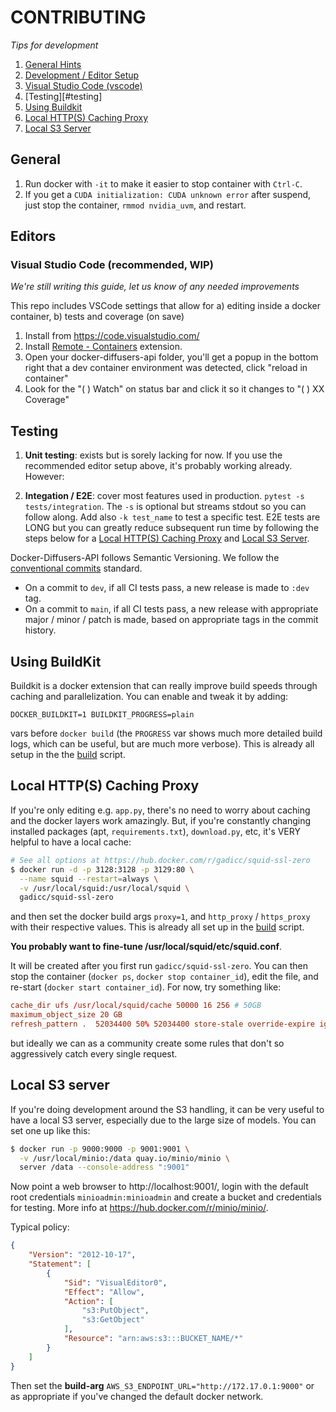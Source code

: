 # CONTRIBUTING

*Tips for development*

1. [General Hints](#general)
1. [Development / Editor Setup](#editors)
  1. [Visual Studio Code (vscode)](#vscode)
1. [Testing][#testing]
1. [Using Buildkit](#buildkit)
1. [Local HTTP(S) Caching Proxy](#caching)
1. [Local S3 Server](#local-s3-server)

<a name="general"></a>
## General

1. Run docker with `-it` to make it easier to stop container with `Ctrl-C`.
1. If you get a `CUDA initialization: CUDA unknown error` after suspend,
    just stop the container, `rmmod nvidia_uvm`, and restart.

<a name="editors"></a>
## Editors

<a name="vscode"></a>
### Visual Studio Code (recommended, WIP)

*We're still writing this guide, let us know of any needed improvements*

This repo includes VSCode settings that allow for a) editing inside a docker container, b) tests and coverage (on save)

1. Install from https://code.visualstudio.com/
1. Install [Remote - Containers](https://marketplace.visualstudio.com/items?itemName=ms-vscode-remote.remote-containers) extension.
1. Open your docker-diffusers-api folder, you'll get a popup in the bottom right that a dev container environment was detected, click "reload in container"
1. Look for the "( ) Watch" on status bar and click it so it changes to "( ) XX Coverage"

<a name="testing"></a>
## Testing

1. **Unit testing**: exists but is sorely lacking for now.  If you use the
recommended editor setup above, it's probably working already.  However:

1. **Integation / E2E**: cover most features used in production.
`pytest -s tests/integration`.
The `-s` is optional but streams stdout so you can follow along.
Add also `-k test_name` to test a specific test.  E2E tests are LONG but you can
greatly reduce subsequent run time by following the steps below for a
[Local HTTP(S) Caching Proxy](#caching) and [Local S3 Server](#local-s3-server).

Docker-Diffusers-API follows Semantic Versioning.  We follow the
[conventional commits](https://www.conventionalcommits.org/en/v1.0.0/)
standard.

* On a commit to `dev`, if all CI tests pass, a new release is made to `:dev` tag.
* On a commit to `main`, if all CI tests pass, a new release with appropriate
major / minor / patch is made, based on appropriate tags in the commit history.

<a name="buildkit"></a>
## Using BuildKit

Buildkit is a docker extension that can really improve build speeds through
caching and parallelization.  You can enable and tweak it by adding:

  `DOCKER_BUILDKIT=1 BUILDKIT_PROGRESS=plain`

vars before `docker build` (the `PROGRESS` var shows much more detailed
build logs, which can be useful, but are much more verbose).  This is
already all setup in the the [build](./build) script.

<a name="caching"></a>
## Local HTTP(S) Caching Proxy

If you're only editing e.g. `app.py`, there's no need to worry about caching
and the docker layers work amazingly.  But, if you're constantly changing
installed packages (apt, `requirements.txt`), `download.py`, etc, it's VERY
helpful to have a local cache:

```bash
# See all options at https://hub.docker.com/r/gadicc/squid-ssl-zero
$ docker run -d -p 3128:3128 -p 3129:80 \
  --name squid --restart=always \
  -v /usr/local/squid:/usr/local/squid \
  gadicc/squid-ssl-zero
```

and then set the docker build args `proxy=1`, and `http_proxy` / `https_proxy`
with their respective values.
This is already all set up in the [build](./build) script.

**You probably want to fine-tune /usr/local/squid/etc/squid.conf**.

It will be created after you first run `gadicc/squid-ssl-zero`.  You can then
stop the container (`docker ps`, `docker stop container_id`), edit the file,
and re-start (`docker start container_id`).  For now, try something like:

```conf
cache_dir ufs /usr/local/squid/cache 50000 16 256 # 50GB
maximum_object_size 20 GB
refresh_pattern .  52034400 50% 52034400 store-stale override-expire ignore-no-cache ignore-no-store ignore-private
```

but ideally we can as a community create some rules that don't so
aggressively catch every single request.

<a name="local-s3"></a>
## Local S3 server

If you're doing development around the S3 handling, it can be very useful to
have a local S3 server, especially due to the large size of models.  You
can set one up like this:

```bash
$ docker run -p 9000:9000 -p 9001:9001 \
  -v /usr/local/minio:/data quay.io/minio/minio \
  server /data --console-address ":9001"
```

Now point a web browser to http://localhost:9001/, login with the default
root credentials `minioadmin:minioadmin` and create a bucket and credentials
for testing.  More info at https://hub.docker.com/r/minio/minio/.

Typical policy:

```json
{
    "Version": "2012-10-17",
    "Statement": [
        {
            "Sid": "VisualEditor0",
            "Effect": "Allow",
            "Action": [
                "s3:PutObject",
                "s3:GetObject"
            ],
            "Resource": "arn:aws:s3:::BUCKET_NAME/*"
        }
    ]
}
```

Then set the **build-arg** `AWS_S3_ENDPOINT_URL="http://172.17.0.1:9000"`
or as appropriate if you've changed the default docker network.
